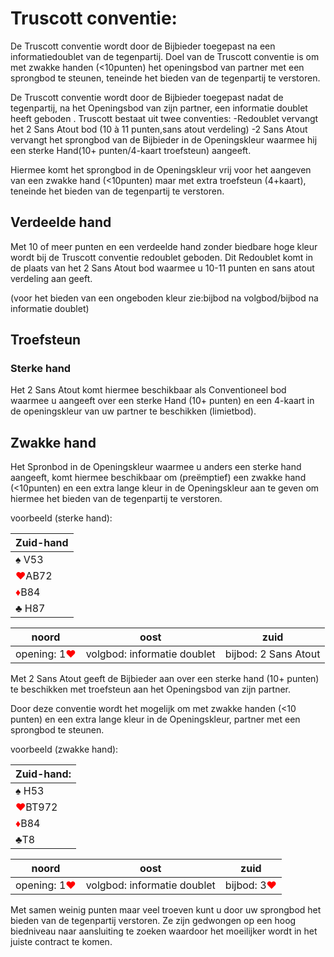 # Truscott conventie:

De Truscott conventie wordt door de Bijbieder toegepast na een informatiedoublet van de tegenpartij.
Doel van de Truscott conventie is om met zwakke handen (<10punten) het openingsbod van partner met een sprongbod te steunen, teneinde het bieden van de tegenpartij te verstoren.

De Truscott conventie wordt door de Bijbieder toegepast nadat de tegenpartij, na het Openingsbod van zijn partner, een informatie doublet heeft geboden .
Truscott bestaat uit twee conventies:
-Redoublet vervangt het 2 Sans Atout bod (10 à 11 punten,sans atout verdeling)
-2 Sans Atout vervangt het sprongbod van de Bijbieder in de Openingskleur waarmee hij een sterke Hand(10+ punten/4-kaart troefsteun) aangeeft.

Hiermee komt het sprongbod in de Openingskleur vrij voor het aangeven van een zwakke hand (<10punten) maar met extra troefsteun (4+kaart), teneinde het bieden van de tegenpartij te verstoren.

## Verdeelde hand

Met 10 of meer punten en een verdeelde hand zonder biedbare hoge kleur wordt bij de Truscott conventie redoublet geboden.
Dit Redoublet komt in de plaats van het 2 Sans Atout bod waarmee u 10-11 punten en sans atout verdeling aan geeft.

(voor het bieden van een ongeboden kleur zie:bijbod na volgbod/bijbod na informatie doublet)

## Troefsteun

### Sterke hand

Het 2 Sans Atout komt hiermee beschikbaar als Conventioneel bod waarmee u aangeeft over een sterke Hand (10+ punten) en een 4-kaart in de openingskleur van uw partner te beschikken (limietbod).

## Zwakke hand

Het Spronbod in de Openingskleur waarmee u anders een sterke hand aangeeft, komt hiermee beschikbaar om (preëmptief) een zwakke hand (<10punten) en een extra lange kleur in de Openingskleur aan te geven om hiermee het bieden van de tegenpartij te verstoren.

voorbeeld (sterke hand):

| Zuid-hand |
| --- |
| :spades: V53 |
| <span style="color:red">:hearts:</span>AB72 |
| <span style="color:red">:diamonds:</span>B84 |
| :clubs: H87 |

| noord | oost | zuid |
| --- | --- | --- |
| opening: 1<span style="color:red">:hearts:</span> | volgbod: informatie doublet | bijbod: 2 Sans Atout |

Met 2 Sans Atout geeft de Bijbieder aan over een sterke hand (10+ punten) te beschikken met troefsteun aan het Openingsbod van zijn partner.

Door deze conventie wordt het mogelijk om met zwakke handen (<10 punten) en een extra lange kleur in de Openingskleur, partner met een sprongbod te steunen.

voorbeeld (zwakke hand):

| Zuid-hand: |
| --- |
| :spades: H53 |
| <span style="color:red">:hearts:</span>BT972 |
| <span style="color:red">:diamonds:</span>B84 |
| :clubs:T8 |

| noord | oost | zuid |
| --- | --- | --- |
| opening: 1<span style="color:red">:hearts:</span> | volgbod: informatie doublet | bijbod: 3<span style="color:red">:hearts:</span> |

Met samen weinig punten maar veel troeven kunt u door uw sprongbod het bieden van de tegenpartij verstoren.
Ze zijn gedwongen op een hoog biedniveau naar aansluiting te zoeken waardoor het moeilijker wordt in het juiste contract te komen.

